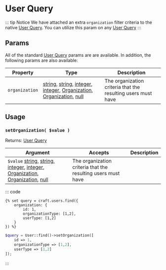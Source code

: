 # User Query

::: tip Notice
We have attached an extra `organization` filter criteria to the native [User Query].  You can utilize this param on any [User Query]
:::

## Params

All of the standard [User Query] params are are available.  In addition, the following params are also available:

| Property              | Type                                  | Description
| --------------------- | ------------------------------------- | ---------------------------------------------------------------------------------
| `organization`        | [string], [string][], [integer], [integer][], [Organization], [Organization][], [null] | The organization criteria that the resulting users must have

## Usage

### `setOrganization( $value )`

Returns: [User Query]

| Argument          | Accepts                   | Description
| ----------        | ----------                | ----------
| `$value`          [string], [string][], [integer], [integer][], [Organization], [Organization][], [null] | The organization criteria that the resulting users must have


::: code
```twig
{% set query = craft.users.find({
    organization: {
        id: 1,
        organizationType: [1,2],
        userType: [1,2]
    }
}) %}
```

```php
$query = User::find()->setOrganization([
    id => 1,
    organizationType => [1,2],
    userType => [1,2]
]);
```
:::

[integer]: http://www.php.net/language.types.integer "Integer"
[array]: http://www.php.net/language.types.array "Array"
[string]: http://www.php.net/language.types.string "String"
[null]: http://www.php.net/language.types.null "Null"

[Organization]: /objects/organization "Organization"
[User Query]: https://docs.craftcms.com/v3/element-query-params/user-query-params.html "User Query"
